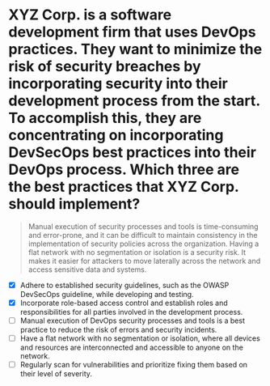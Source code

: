 # XYZ Corp. is a software development firm that uses DevOps practices. They want to minimize the risk of security breaches by incorporating security into their development process from the start. To accomplish this, they are concentrating on incorporating DevSecOps best practices into their DevOps process. Which three are the best practices that XYZ Corp. should implement?

> Manual execution of security processes and tools is time-consuming and error-prone, and it can be difficult to maintain consistency in the implementation of security policies across the organization. Having a flat network with no segmentation or isolation is a security risk. It makes it easier for attackers to move laterally across the network and access sensitive data and systems.

- [x] Adhere to established security guidelines, such as the OWASP DevSecOps guideline, while developing and testing.
- [x] Incorporate role-based access control and establish roles and responsibilities for all parties involved in the development process.
- [ ] Manual execution of DevOps security processes and tools is a best practice to reduce the risk of errors and security incidents.
- [ ] Have a flat network with no segmentation or isolation, where all devices and resources are interconnected and accessible to anyone on the network.
- [ ] Regularly scan for vulnerabilities and prioritize fixing them based on their level of severity.